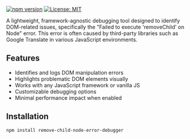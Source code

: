 
[![npm version](https://badge.fury.io/js/remove-child-node-error-debugger.svg)](https://badge.fury.io/js/remove-child-node-error-debugger)
[![License: MIT](https://img.shields.io/badge/License-MIT-yellow.svg)](https://opensource.org/licenses/MIT)

A lightweight, framework-agnostic debugging tool designed to identify DOM-related issues, specifically the "Failed to execute 'removeChild' on Node" error. This error is often caused by third-party libraries such as Google Translate in various JavaScript environments.

## Features

- Identifies and logs DOM manipulation errors
- Highlights problematic DOM elements visually
- Works with any JavaScript framework or vanilla JS
- Customizable debugging options
- Minimal performance impact when enabled

## Installation

```bash
npm install remove-child-node-error-debugger